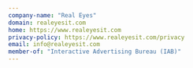 ```yaml
---
company-name: "Real Eyes"
domain: realeyesit.com
home: https://www.realeyesit.com
privacy-policy: https://www.realeyesit.com/privacy
email: info@realeyesit.com
member-of: "Interactive Advertising Bureau (IAB)"
---
```




